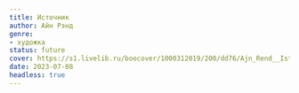 ```yaml
---
title: Источник
author: Айн Рэнд
genre:
- художка
status: future
cover: https://s1.livelib.ru/boocover/1000312019/200/dd76/Ajn_Rend__Istochnik.jpg
date: 2023-07-08
headless: true
---
```



